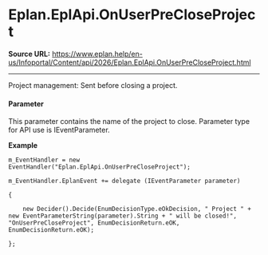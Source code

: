 # Eplan.EplApi.OnUserPreCloseProject

**Source URL:** https://www.eplan.help/en-us/Infoportal/Content/api/2026/Eplan.EplApi.OnUserPreCloseProject.html

---

Project management: Sent before closing a project.

#### **Parameter**

This parameter contains the name of the project to close. Parameter type for API use is IEventParameter.

**Example**

```
m_EventHandler = new EventHandler("Eplan.EplApi.OnUserPreCloseProject");

m_EventHandler.EplanEvent += delegate (IEventParameter parameter)

{

    new Decider().Decide(EnumDecisionType.eOkDecision, " Project " + new EventParameterString(parameter).String + " will be closed!", "OnUserPreCloseProject", EnumDecisionReturn.eOK, EnumDecisionReturn.eOK);

};

```
